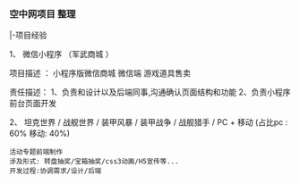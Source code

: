 ### 空中网项目 整理 

|-项目经验

1、  微信小程序  （军武商城 ）

项目描述 ：
	小程序版微信商城  微信端 游戏道具售卖

责任描述：
	1、负责和设计以及后端同事,沟通确认页面结构和功能
	2、负责小程序 前台页面开发


2、 坦克世界 / 战舰世界 / 装甲风暴 / 装甲战争 / 战舰猎手 /  PC + 移动 (占比pc : 60%  移动: 40%) 

	活动专题前端制作
	涉及形式: 转盘抽奖/宝箱抽奖/css3动画/H5宣传等...
	开发过程:协调需求/设计/后端
	


